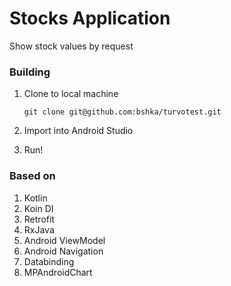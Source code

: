 # Stocks Application

Show stock values by request

### Building

1. Clone to local machine

    ```     
    git clone git@github.com:bshka/turvotest.git
    ```
   
2. Import into Android Studio
3. Run!

### Based on

1. Kotlin
2. Koin DI
3. Retrofit
4. RxJava
5. Android ViewModel
6. Android Navigation
7. Databinding
8. MPAndroidChart
